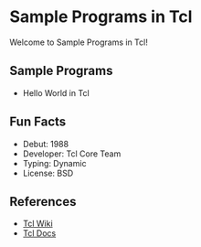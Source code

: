 # Sample Programs in Tcl

Welcome to Sample Programs in Tcl!

## Sample Programs

- Hello World in Tcl

## Fun Facts

- Debut: 1988
- Developer: Tcl Core Team
- Typing: Dynamic
- License: BSD

## References

- [Tcl Wiki](https://en.wikipedia.org/wiki/Tcl)
- [Tcl Docs](https://www.tcl.tk/)
